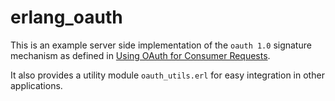 erlang_oauth
============

This is an example server side implementation of the `oauth 1.0` signature mechanism as defined in [Using OAuth for Consumer Requests](http://oauth.googlecode.com/svn/spec/ext/consumer_request/1.0/drafts/2/spec.html).

It also provides a utility module `oauth_utils.erl` for easy integration in other applications.


